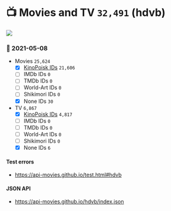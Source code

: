# :tv: Movies and TV `32,491` (hdvb)

<a href="https://API-Movies.github.io"><img src="https://API-Movies.github.io/banner.png?cache"></a>

### :date: 2021-05-08
- Movies `25,624`
  - [x] <a href="https://API-Movies.github.io/hdvb/movie_kinopoisk_ids.json">KinoPoisk IDs</a> `21,606`
  - [ ] IMDb IDs `0`
  - [ ] TMDb IDs `0`
  - [ ] World-Art IDs `0`
  - [ ] Shikimori IDs `0`
  - [x] None IDs `30`
- TV `6,867`
  - [x] <a href="https://API-Movies.github.io/hdvb/tv_kinopoisk_ids.json">KinoPoisk IDs</a> `4,817`
  - [ ] IMDb IDs `0`
  - [ ] TMDb IDs `0`
  - [ ] World-Art IDs `0`
  - [ ] Shikimori IDs `0`
  - [x] None IDs `6`
#### Test errors
- <a href='https://api-movies.github.io/test.html#hdvb'>https://api-movies.github.io/test.html#hdvb</a>
#### JSON API
- <a href='https://api-movies.github.io/hdvb/index.json'>https://api-movies.github.io/hdvb/index.json</a>
